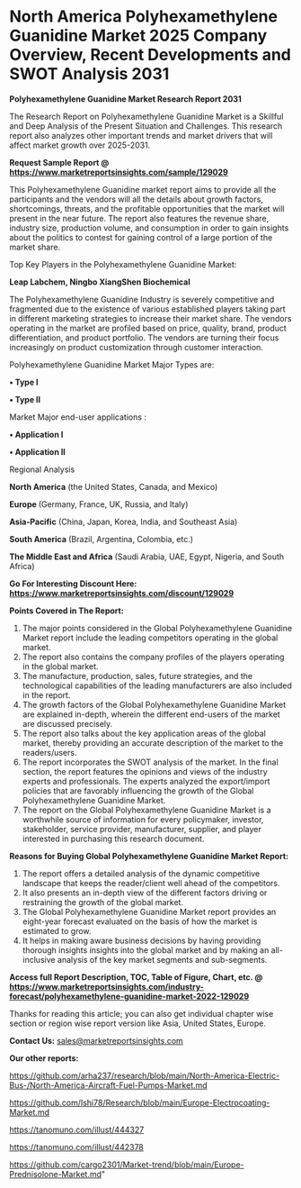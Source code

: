 # North America Polyhexamethylene Guanidine Market 2025 Company Overview, Recent Developments and SWOT Analysis 2031

<strong>Polyhexamethylene Guanidine Market Research Report 2031</strong>

The Research Report on Polyhexamethylene Guanidine Market is a Skillful and Deep Analysis of the Present Situation and Challenges. This research report also analyzes other important trends and market drivers that will affect market growth over 2025-2031.

<strong>Request Sample Report @ <a href=https://www.marketreportsinsights.com/sample/129029>https://www.marketreportsinsights.com/sample/129029</a></strong>

This Polyhexamethylene Guanidine market report aims to provide all the participants and the vendors will all the details about growth factors, shortcomings, threats, and the profitable opportunities that the market will present in the near future. The report also features the revenue share, industry size, production volume, and consumption in order to gain insights about the politics to contest for gaining control of a large portion of the market share.

Top Key Players in the Polyhexamethylene Guanidine Market:

<strong>Leap Labchem, Ningbo XiangShen Biochemical</strong>

The Polyhexamethylene Guanidine Industry is severely competitive and fragmented due to the existence of various established players taking part in different marketing strategies to increase their market share. The vendors operating in the market are profiled based on price, quality, brand, product differentiation, and product portfolio. The vendors are turning their focus increasingly on product customization through customer interaction.

Polyhexamethylene Guanidine Market Major Types are:

<strong>• Type I

• Type II</strong>

Market Major end-user applications :

<strong>• Application I

• Application II</strong>

Regional Analysis

</u><strong><b>North America</b></strong> (the United States, Canada, and Mexico)

<strong><b>Europe </b></strong>(Germany, France, UK, Russia, and Italy)

<strong><b>Asia-Pacific</b></strong> (China, Japan, Korea, India, and Southeast Asia)

<strong><b>South America</b></strong> (Brazil, Argentina, Colombia, etc.)

<strong><b>The Middle East and Africa</b></strong> (Saudi Arabia, UAE, Egypt, Nigeria, and South Africa)

<strong>Go For Interesting Discount Here: <a href=https://www.marketreportsinsights.com/discount/129029>https://www.marketreportsinsights.com/discount/129029</a></strong>

<strong>Points Covered in The Report:</strong>
<ol>
  <li>The major points considered in the Global Polyhexamethylene Guanidine Market report include the leading competitors operating in the global market.</li>
  <li>The report also contains the company profiles of the players operating in the global market.</li>
  <li>The manufacture, production, sales, future strategies, and the technological capabilities of the leading manufacturers are also included in the report.</li>
  <li>The growth factors of the Global Polyhexamethylene Guanidine Market are explained in-depth, wherein the different end-users of the market are discussed precisely.</li>
  <li>The report also talks about the key application areas of the global market, thereby providing an accurate description of the market to the readers/users.</li>
  <li>The report incorporates the SWOT analysis of the market. In the final section, the report features the opinions and views of the industry experts and professionals. The experts analyzed the export/import policies that are favorably influencing the growth of the Global Polyhexamethylene Guanidine Market.</li>
  <li>The report on the Global Polyhexamethylene Guanidine Market is a worthwhile source of information for every policymaker, investor, stakeholder, service provider, manufacturer, supplier, and player interested in purchasing this research document.</li>
</ol>
<strong>Reasons for Buying Global Polyhexamethylene Guanidine Market Report:</strong>

<ol>
  <li>The report offers a detailed analysis of the dynamic competitive landscape that keeps the reader/client well ahead of the competitors.</li>
  <li>It also presents an in-depth view of the different factors driving or restraining the growth of the global market.</li>
  <li>The Global Polyhexamethylene Guanidine Market report provides an eight-year forecast evaluated on the basis of how the market is estimated to grow.</li>
  <li>It helps in making aware business decisions by having providing thorough insights insights into the global market and by making an all-inclusive analysis of the key market segments and sub-segments.</li>
</ol>
<strong>Access full Report Description, TOC, Table of Figure, Chart, etc. @ <a href=https://www.marketreportsinsights.com/industry-forecast/polyhexamethylene-guanidine-market-2022-129029>https://www.marketreportsinsights.com/industry-forecast/polyhexamethylene-guanidine-market-2022-129029</a></strong>


Thanks for reading this article; you can also get individual chapter wise section or region wise report version like Asia, United States, Europe.

<strong>Contact Us:</strong>
sales@marketreportsinsights.com

<strong>Our other reports:</strong>

<a href=https://github.com/arha237/research/blob/main/North-America-Electric-Bus-/North-America-Aircraft-Fuel-Pumps-Market.md>https://github.com/arha237/research/blob/main/North-America-Electric-Bus-/North-America-Aircraft-Fuel-Pumps-Market.md</a>

<a href=https://github.com/Ishi78/Research/blob/main/Europe-Electrocoating-Market.md>https://github.com/Ishi78/Research/blob/main/Europe-Electrocoating-Market.md</a>

<a href=https://tanomuno.com/illust/444327>https://tanomuno.com/illust/444327</a>

<a href=https://tanomuno.com/illust/442378>https://tanomuno.com/illust/442378</a>

<a href=https://github.com/cargo2301/Market-trend/blob/main/Europe-Prednisolone-Market.md>https://github.com/cargo2301/Market-trend/blob/main/Europe-Prednisolone-Market.md</a>"
